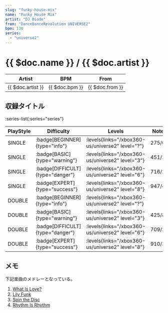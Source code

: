 ```yaml
---
slug: "funky-house-mix"
name: "Funky House Mix"
artist: "DJ Diode"
from: "DanceDanceRevolution UNIVERSE2"
bpm: 130
series:
  - "universe2"
---
```


# {{ $doc.name }} / {{ $doc.artist }}

|Artist|BPM|From|
|------|---|----|
|{{ $doc.artist }}|{{ $doc.bpm }}|{{ $doc.from }}|

## 収録タイトル

:series-list{:series="series"}

|PlayStyle|Difficulty|Levels|Notes|Movie|
|---------|----------|------|-----|-----|
|SINGLE| :badge[BEGINNER]{type="info"}| :levels{links="/xbox360-us/universe2" level="?"}|275/0||
|SINGLE| :badge[BASIC]{type="warning"}| :levels{links="/xbox360-us/universe2" level="3"}|451/21||
|SINGLE| :badge[DIFFICULT]{type="danger"}| :levels{links="/xbox360-us/universe2" level="6"}|716/21||
|SINGLE| :badge[EXPERT]{type="success"}| :levels{links="/xbox360-us/universe2" level="8"}|947/41||
|DOUBLE| :badge[BEGINNER]{type="info"}| :levels{links="/xbox360-us/universe2" level="?"}|||
|DOUBLE| :badge[BASIC]{type="warning"}| :levels{links="/xbox360-us/universe2" level="3"}|425/8||
|DOUBLE| :badge[DIFFICULT]{type="danger"}| :levels{links="/xbox360-us/universe2" level="6"}|709/20||
|DOUBLE| :badge[EXPERT]{type="success"}| :levels{links="/xbox360-us/universe2" level="8"}|910/31||

## メモ

下記楽曲のメドレーとなっている。

1. [What Is Love?](/playstation2-jp/festival/what-is-love)
1. [Lily Funk](/songs/lily-funk)
1. [Spin the Disc](/playstation2-us/max/spin-the-disc)
1. [Rhythm Is Rhythm](/songs/rhythm-is-rhythm)
